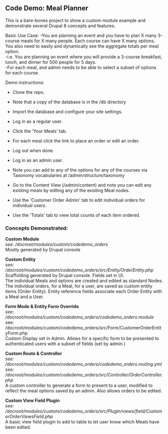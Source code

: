 

## Code Demo: Meal Planner

This is a bare-bones project to show a custom module example and demonstrate several Drupal 8 concepts and features. 

Basic Use Case:
-You are planning an event and you have to plan X many 3-course meals for X many people. Each course can have X many 
options. You also need to easily and dynamically see the aggregate totals per meal option.  
-i.e. You are planning an event where you will provide a 3-course breakfast, lunch, and dinner for 500 people 
for 5 days.  
-For each meal, and admin needs to be able to select a subset of options for each course.  

Demo instructions:

- Clone the repo.
- Note that a copy of the database is in the /db directory
- Import the database and configure your site settings.



- Log in as a regular user.
- Click the 'Your Meals' tab.
- For each meal click the link to place an order or edit an order.
- Log out when done.



- Log in as an admin user.
- Note you can add to any of the options for any of the courses via Taxonomy vocabularies 
  at /admin/structure/taxonomy
- Go to the Content View (/admin/content) and note you can edit any existing meals by editing any of the 
  existing Meal nodes.
- Use the 'Customer Order Admin' tab to edit individual orders for individual users. 
- Use the 'Totals' tab to view total counts of each item ordered. 



### Concepts Demonstrated:

**Custom Module**  
 *see: /docroot/modules/custom/codedemo_orders*  
 Mostly generated by Drupal console
 
 **Custom Entity**  
 *see: /docroot/modules/custom/codedemo_orders/src/Entity/OrderEntity.php*  
 Scaffolding generated by Drupal console. Fields set in UI.  
 The individual Meals and options are created and edited as standard Nodes. The individual orders, for a Meal,
 for a user, are saved as custom entity items (Order Entity). Entity reference fields associate each Order Entity
 with a Meal and a User. 
 
 **Form Mode & Entity Form Override**  
 *see: /docroot/modules/custom/codedemo_orders/codedemo_orders.module*  
 see: /docroot/modules/custom/codedemo_orders/src/Form/CustomerOrderEntityForm.php  
 Custom Display set in Admin. Allows for a specific form to be presented to authenticated users with a subset of 
 fields (set by admin.)

 **Custom Route & Controller**  
 *see: /docroot/modules/custom/codedemo_orders/codedemo_orders.routing.yml*  
 *see: /docroot/modules/custom/codedemo_orders/src/Controller/OrderController.php*  
 A custom controller to generate a form to present to a user, modified to reflect the meal options saved by
 an admin. Also allows orders to be edited. 
 
 **Custom View Field Plugin**  
 *see: /docroot/modules/custom/codedemo_orders/src/Plugin/views/field/CustomerOrderViewsField.php*  
 A basic view field plugin to add to table to let user know which Meals have been edited. 

